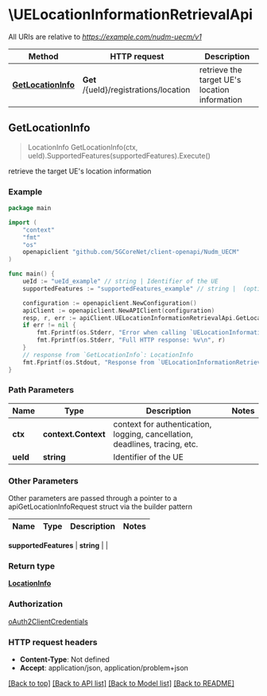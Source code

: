 # \UELocationInformationRetrievalApi

All URIs are relative to *https://example.com/nudm-uecm/v1*

Method | HTTP request | Description
------------- | ------------- | -------------
[**GetLocationInfo**](UELocationInformationRetrievalApi.md#GetLocationInfo) | **Get** /{ueId}/registrations/location | retrieve the target UE&#39;s location information



## GetLocationInfo

> LocationInfo GetLocationInfo(ctx, ueId).SupportedFeatures(supportedFeatures).Execute()

retrieve the target UE's location information

### Example

```go
package main

import (
    "context"
    "fmt"
    "os"
    openapiclient "github.com/5GCoreNet/client-openapi/Nudm_UECM"
)

func main() {
    ueId := "ueId_example" // string | Identifier of the UE
    supportedFeatures := "supportedFeatures_example" // string |  (optional)

    configuration := openapiclient.NewConfiguration()
    apiClient := openapiclient.NewAPIClient(configuration)
    resp, r, err := apiClient.UELocationInformationRetrievalApi.GetLocationInfo(context.Background(), ueId).SupportedFeatures(supportedFeatures).Execute()
    if err != nil {
        fmt.Fprintf(os.Stderr, "Error when calling `UELocationInformationRetrievalApi.GetLocationInfo``: %v\n", err)
        fmt.Fprintf(os.Stderr, "Full HTTP response: %v\n", r)
    }
    // response from `GetLocationInfo`: LocationInfo
    fmt.Fprintf(os.Stdout, "Response from `UELocationInformationRetrievalApi.GetLocationInfo`: %v\n", resp)
}
```

### Path Parameters


Name | Type | Description  | Notes
------------- | ------------- | ------------- | -------------
**ctx** | **context.Context** | context for authentication, logging, cancellation, deadlines, tracing, etc.
**ueId** | **string** | Identifier of the UE | 

### Other Parameters

Other parameters are passed through a pointer to a apiGetLocationInfoRequest struct via the builder pattern


Name | Type | Description  | Notes
------------- | ------------- | ------------- | -------------

 **supportedFeatures** | **string** |  | 

### Return type

[**LocationInfo**](LocationInfo.md)

### Authorization

[oAuth2ClientCredentials](../README.md#oAuth2ClientCredentials)

### HTTP request headers

- **Content-Type**: Not defined
- **Accept**: application/json, application/problem+json

[[Back to top]](#) [[Back to API list]](../README.md#documentation-for-api-endpoints)
[[Back to Model list]](../README.md#documentation-for-models)
[[Back to README]](../README.md)

